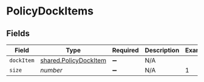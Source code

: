 # PolicyDockItems


## Fields

| Field                                                          | Type                                                           | Required                                                       | Description                                                    | Example                                                        |
| -------------------------------------------------------------- | -------------------------------------------------------------- | -------------------------------------------------------------- | -------------------------------------------------------------- | -------------------------------------------------------------- |
| `dockItem`                                                     | [shared.PolicyDockItem](../../models/shared/policydockitem.md) | :heavy_minus_sign:                                             | N/A                                                            |                                                                |
| `size`                                                         | *number*                                                       | :heavy_minus_sign:                                             | N/A                                                            | 1                                                              |